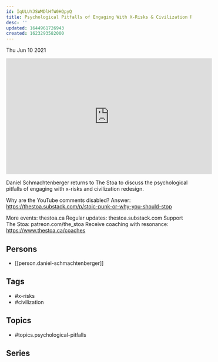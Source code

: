 ```yaml
---
id: IqULUYJSWMDlHfW0HQpyQ
title: Psychological Pitfalls of Engaging With X-Risks & Civilization Redesign
desc: ''
updated: 1644961726943
created: 1623293582000
---
```





Thu Jun 10 2021

<iframe width="560" height="315" src="https://www.youtube.com/embed/SkItTnRJ_1M" title="Psychological Pitfalls of Engaging With X-Risks & Civilization Redesign w/ Daniel Schmachtenberger" frameborder="0" allow="accelerometer; autoplay; clipboard-write; encrypted-media; gyroscope; picture-in-picture" allowfullscreen ></iframe>

Daniel Schmachtenberger returns to The Stoa to discuss the psychological pitfalls of engaging with x-risks and civilization redesign.

Why are the YouTube comments disabled? Answer: https://thestoa.substack.com/p/stoic-punk-or-why-you-should-stop 

More events: thestoa.ca
Regular updates: thestoa.substack.com
Support The Stoa: patreon.com/the_stoa
Receive coaching with resonance: https://www.thestoa.ca/coaches

## Persons

- [[person.daniel-schmachtenberger]]

## Tags

- #x-risks
- #civilization

## Topics

- #topics.psychological-pitfalls

## Series



